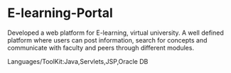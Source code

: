 # E-learning-Portal

Developed a web platform for E-learning, virtual university. A well defined platform where users can post information, search for concepts and communicate with faculty and peers through different modules.

Languages/ToolKit:Java,Servlets,JSP,Oracle DB
